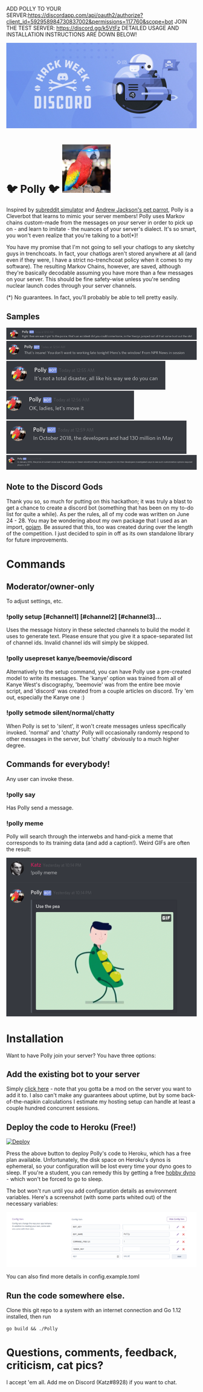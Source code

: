 ADD POLLY TO YOUR SERVER:https://discordapp.com/api/oauth2/authorize?client_id=592958984730837002&permissions=117760&scope=bot
JOIN THE TEST SERVER: https://discord.gg/k5VtFz
DETAILED USAGE AND INSTALLATION INSTRUCTIONS ARE DOWN BELOW!

![Discord Hack Week!](img/hackweek.jpeg)


# 🐦 Polly 🐦 ![Polly](img/polly.png)

Inspired by [subreddit simulator](https://www.reddit.com/r/SubredditSimulator/) and [Andrew Jackson's pet parrot](https://medium.com/omgfacts/the-true-story-of-andrew-jacksons-swearing-parrot-6189abaa3155), Polly is a Cleverbot that learns to mimic your server members! Polly uses Markov chains custom-made from the messages on *your* server in order to pick up on - and learn to imitate - the nuances of your server's dialect. It's so smart, you won't even realize that you're talking to a bot(*)!

You have my promise that I'm not going to sell your chatlogs to any sketchy guys in trenchcoats. In fact, your chatlogs aren't stored anywhere at all (and even if they were, I have a strict no-trenchcoat policy when it comes to my software). The resulting Markov Chains, however, are saved, although they're basically decodable assuming you have more than a few messages on your server. This should be fine safety-wise unless you're sending nuclear launch codes through your server channels.

(*) No guarantees. In fact, you'll probably be able to tell pretty easily.

## Samples

![Polly screenshot](img/samples/1.png) ![Polly screenshot](img/samples/2.png)
![Polly screenshot](img/samples/3.png) ![Polly screenshot](img/samples/4.png) ![Polly screenshot](img/samples/6.png)
![Polly screenshot](img/samples/5.png)

## Note to the Discord Gods

Thank you so, so much for putting on this hackathon; it was truly a blast to get a chance to create a discord bot (something that has been on my to-do list for quite a while). As per the rules, all of my code was written on June 24 - 28. You may be wondering about my own package that I used as an import, [gojam](https://github.com/MYKatz/gojam). Be assured that this, too was created during over the length of the competition. I just decided to spin in off as its own standalone library for future improvements.

# Commands

## Moderator/owner-only
To adjust settings, etc.

### !polly setup [#channel1] [#channel2] [#channel3]...
Uses the message history in these selected channels to build the model it uses to generate text. Please ensure that you give it a space-separated list of channel ids. Invalid channel ids will simply be skipped.

### !polly usepreset kanye/beemovie/discord
Alternatively to the setup command, you can have Polly use a pre-created model to write its messages. The 'kanye' option was trained from all of Kanye West's discography, 'beemovie' was from the entire bee movie script, and 'discord' was created from a couple articles on discord. Try 'em out, especially the Kanye one :)

### !polly setmode silent/normal/chatty
When Polly is set to 'silent', it won't create messages unless specifically invoked. 'normal' and 'chatty' Polly will occasionally randomly respond to other messages in the server, but 'chatty' obviously to a much higher degree.

## Commands for everybody!
Any user can invoke these.

### !polly say
Has Polly send a message.

### !polly meme
Polly will search through the interwebs and hand-pick a meme that corresponds to its training data (and add a caption!). Weird GIFs are often the result:

![Meme screenshot](img/memess.png)


# Installation

Want to have Polly join your server? You have three options:

## Add the existing bot to your server

Simply [click here](https://discordapp.com/api/oauth2/authorize?client_id=592958984730837002&permissions=117760&scope=bot) - note that you gotta be a mod on the server you want to add it to. I also can't make any guarantees about uptime, but by some back-of-the-napkin calculations I estimate my hosting setup can handle at least a couple hundred concurrent sessions.

## Deploy the code to Heroku (Free!)
[![Deploy](https://www.herokucdn.com/deploy/button.svg)](https://heroku.com/deploy)

Press the above button to deploy Polly's code to Heroku, which has a free plan available. Unfortunately, the disk space on Heroku's dynos is ephemeral, so your configuration will be lost every time your dyno goes to sleep. If you're a student, you can remedy this by getting a free [hobby dyno](https://www.heroku.com/github-students) - which won't be forced to go to sleep.

The bot won't run until you add configuration details as environment variables. Here's a screenshot (with some parts whited out) of the necessary variables:

![Heroku screenshot](img/herokuss.png)

You can also find more details in config.example.toml

## Run the code somewhere else.

Clone this git repo to a system with an internet connection and Go 1.12 installed, then run

`go build && ./Polly`


# Questions, comments, feedback, criticism, cat pics?

I accept 'em all. Add me on Discord (Katz#8928) if you want to chat.
